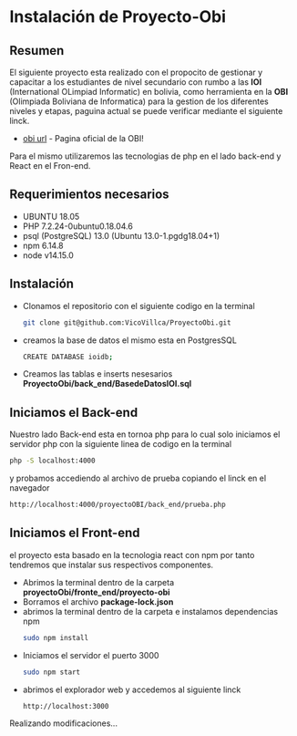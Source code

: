 # Instalación de Proyecto-Obi
## Resumen

El siguiente proyecto esta realizado con el propocito de gestionar
y capacitar a los estudiantes de nivel secundario con rumbo a las 
**IOI** (International OLimpiad Informatic) en bolivia, como herramienta
en la **OBI** (Olimpiada Boliviana de Informatica) para la gestion de 
los diferentes niveles y etapas, paguina actual se puede verificar
mediante el siguiente linck.
  - [obi url] - Pagina oficial de la OBI!

Para el mismo utilizaremos las tecnologias de php en el lado back-end 
y React en el Fron-end. 

## Requerimientos necesarios

  - UBUNTU 18.05
  - PHP 7.2.24-0ubuntu0.18.04.6
  - psql (PostgreSQL) 13.0 (Ubuntu 13.0-1.pgdg18.04+1)
  - npm  6.14.8
  - node v14.15.0

## Instalación

  - Clonamos el repositorio con el siguiente codigo en la terminal
    ```sh
    git clone git@github.com:VicoVillca/ProyectoObi.git
    ```
  - creamos la base de datos el mismo esta en PostgresSQL 
    ```sh
    CREATE DATABASE ioidb;
    ```
  - Creamos las tablas e inserts nesesarios
    **ProyectoObi/back_end/BasedeDatosIOI.sql**

## Iniciamos el Back-end
Nuestro lado Back-end esta en tornoa  php para lo cual solo iniciamos el servidor
php con la siguiente linea de codigo en la terminal
```sh
php -S localhost:4000
```
y probamos accediendo al archivo de prueba copiando el linck en el navegador
```sh
http://localhost:4000/proyectoOBI/back_end/prueba.php
```
## Iniciamos el Front-end
el proyecto esta basado en la tecnologia react con npm por tanto tendremos 
que instalar sus respectivos componentes.
  - Abrimos la terminal dentro de la carpeta **proyectoObi/fronte_end/proyecto-obi** 
  - Borramos el archivo **package-lock.json**
  - abrimos la terminal dentro de la carpeta e instalamos dependencias npm
    ```sh
    sudo npm install
    ```
  - Iniciamos el servidor  el puerto 3000
    ```sh
    sudo npm start
    ```
  - abrimos el explorador web y accedemos al siguiente linck 
    ```sh
    http://localhost:3000
    ```


   [obi url]: <https://olimpiada.icpc-bolivia.edu.bo/>
Realizando modificaciones...
   
